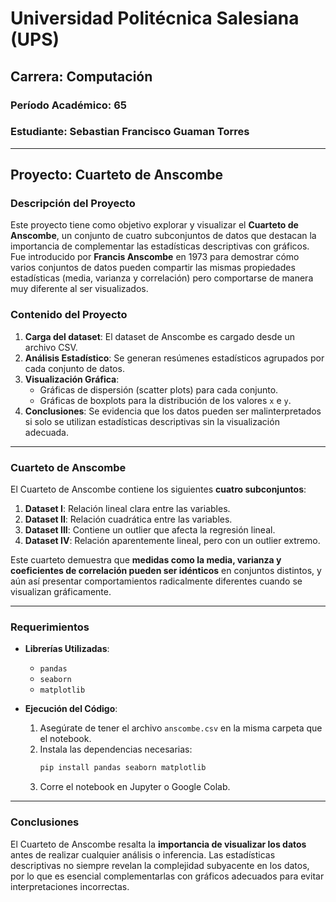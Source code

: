 # Universidad Politécnica Salesiana (UPS)
## Carrera: Computación
### Período Académico: 65
### Estudiante: Sebastian Francisco Guaman Torres

---

## **Proyecto: Cuarteto de Anscombe**

### **Descripción del Proyecto**
Este proyecto tiene como objetivo explorar y visualizar el **Cuarteto de Anscombe**, un conjunto de cuatro subconjuntos de datos que destacan la importancia de complementar las estadísticas descriptivas con gráficos. Fue introducido por **Francis Anscombe** en 1973 para demostrar cómo varios conjuntos de datos pueden compartir las mismas propiedades estadísticas (media, varianza y correlación) pero comportarse de manera muy diferente al ser visualizados.

### **Contenido del Proyecto**
1. **Carga del dataset**: El dataset de Anscombe es cargado desde un archivo CSV.
2. **Análisis Estadístico**: Se generan resúmenes estadísticos agrupados por cada conjunto de datos.
3. **Visualización Gráfica**:
   - Gráficas de dispersión (scatter plots) para cada conjunto.
   - Gráficas de boxplots para la distribución de los valores `x` e `y`.
4. **Conclusiones**: Se evidencia que los datos pueden ser malinterpretados si solo se utilizan estadísticas descriptivas sin la visualización adecuada.

---

### **Cuarteto de Anscombe**

El Cuarteto de Anscombe contiene los siguientes **cuatro subconjuntos**:
1. **Dataset I**: Relación lineal clara entre las variables.
2. **Dataset II**: Relación cuadrática entre las variables.
3. **Dataset III**: Contiene un outlier que afecta la regresión lineal.
4. **Dataset IV**: Relación aparentemente lineal, pero con un outlier extremo.

Este cuarteto demuestra que **medidas como la media, varianza y coeficientes de correlación pueden ser idénticos** en conjuntos distintos, y aún así presentar comportamientos radicalmente diferentes cuando se visualizan gráficamente.

---

### **Requerimientos**

- **Librerías Utilizadas**:
  - `pandas`
  - `seaborn`
  - `matplotlib`

- **Ejecución del Código**:
  1. Asegúrate de tener el archivo `anscombe.csv` en la misma carpeta que el notebook.
  2. Instala las dependencias necesarias:
     ```bash
     pip install pandas seaborn matplotlib
     ```
  3. Corre el notebook en Jupyter o Google Colab.

---

### **Conclusiones**

El Cuarteto de Anscombe resalta la **importancia de visualizar los datos** antes de realizar cualquier análisis o inferencia. Las estadísticas descriptivas no siempre revelan la complejidad subyacente en los datos, por lo que es esencial complementarlas con gráficos adecuados para evitar interpretaciones incorrectas.
